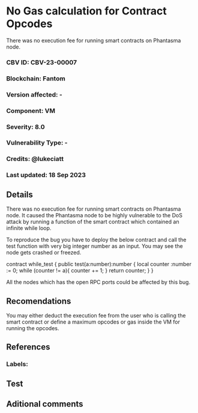 # No Gas calculation for Contract Opcodes

There was no execution fee for running smart contracts on Phantasma node.

### CBV ID: CBV-23-00007
### Blockchain: Fantom
### Version affected: -
### Component: VM
### Severity: 8.0
### Vulnerability Type: -
### Credits: @lukeciatt
### Last updated: 18 Sep 2023

## Details

There was no execution fee for running smart contracts on Phantasma node. It caused the Phantasma node to be highly vulnerable to the DoS attack by running a function of the smart contract which contained an infinite while loop.

To reproduce the bug you have to deploy the below contract and call the test function with very big integer number as an input. You may see the node gets crashed or freezed.

contract while_test {
	public test(a:number):number
	{
		local counter :number := 0;
		while (counter != a){
			counter += 1;
		}
		return counter;
	}
}

All the nodes which has the open RPC ports could be affected by this bug.

## Recomendations

You may either deduct the execution fee from the user who is calling the smart contract or define a maximum opcodes or gas inside the VM for running the opcodes.

## References



### Labels: 

## Test



## Aditional comments


